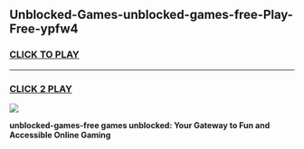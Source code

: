 
## Unblocked-Games-unblocked-games-free-Play-Free-ypfw4
<h3>
<a href="https://premium76.site?title=unblocked-games-free&ref=23A">CLICK TO PLAY</a></h3>
<hr>

<h3>
<a href="https://premium76.site?title=unblocked-games-free&ref=23A">CLICK 2 PLAY</a>
  
</h3>

<a href="https://premium76.site?title=unblocked-games-free&ref=23A"><img src="https://clearcache.store/games.png"></a>


**unblocked-games-free games unblocked: Your Gateway to Fun and Accessible Online Gaming**
